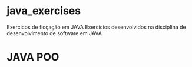 # java_exercises
Exercicos de ficçação em JAVA
Exercicios desenvolvidos na disciplina de desenvolvimento de software em JAVA

# JAVA POO
